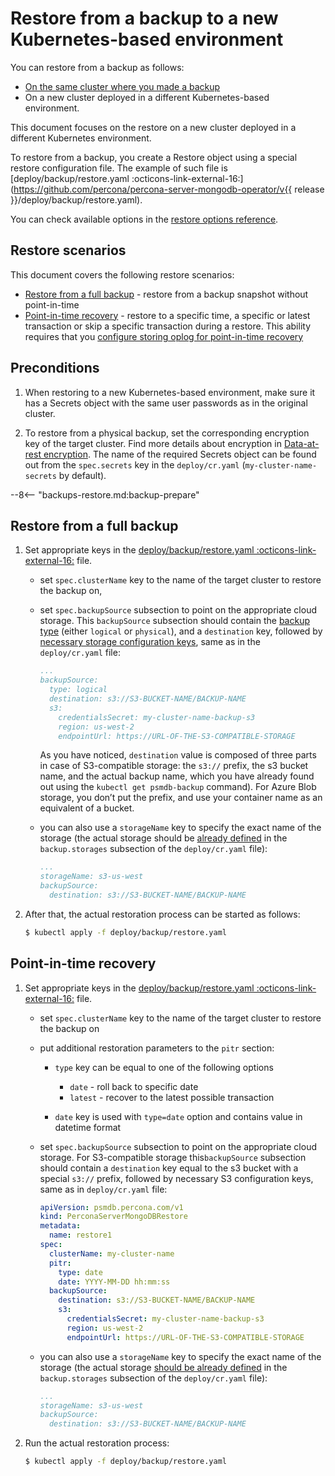 # Restore from a backup to a new Kubernetes-based environment

You can restore from a backup as follows:

* [On the same cluster where you made a backup](backups-restore.md)
* On a new cluster deployed in a different Kubernetes-based environment.

This document focuses on the restore on a new cluster deployed in a different Kubernetes environment.

To restore from a backup, you create a Restore object using a special restore configuration file. The
example of such file is [deploy/backup/restore.yaml :octicons-link-external-16:](https://github.com/percona/percona-server-mongodb-operator/v{{ release }}/deploy/backup/restore.yaml).

You can check available options in the [restore options reference](restore-options.md).

## Restore scenarios

This document covers the following restore scenarios:

* [Restore from a full backup](#restore-from-a-full-backup) - restore from a backup snapshot without point-in-time
* [Point-in-time recovery](#restore-with-point-in-time-recovery) - restore to a specific time, a specific or  latest transaction or skip a specific transaction during a restore. This ability requires that you [configure storing oplog for point-in-time recovery](backups-pitr.md)

## Preconditions

1. When restoring to a new Kubernetes-based environment, make sure it has a Secrets object with the same user passwords as in the original cluster. 

2. To restore from a physical backup, set the corresponding encryption key of the target cluster. Find more details about encryption in [Data-at-rest encryption](encryption-setup.md). The name of the required Secrets object can be found out from the `spec.secrets` key in the `deploy/cr.yaml` (`my-cluster-name-secrets` by default). 

--8<-- "backups-restore.md:backup-prepare"

## Restore from a full backup

1. Set appropriate keys in the [deploy/backup/restore.yaml  :octicons-link-external-16:](https://github.com/percona/percona-server-mongodb-operator/blob/main/deploy/backup/restore.yaml) file.

    * set `spec.clusterName` key to the name of the target cluster to restore the backup on,

    * set `spec.backupSource` subsection to point on the appropriate cloud storage. This `backupSource` subsection should contain the [backup type](backups.md#backup-types) (either `logical` or `physical`), and a `destination` key, followed by [necessary storage configuration keys](backups-storage.md), same as in the `deploy/cr.yaml` file:

        ```yaml
        ...
        backupSource:
          type: logical
          destination: s3://S3-BUCKET-NAME/BACKUP-NAME
          s3:
            credentialsSecret: my-cluster-name-backup-s3
            region: us-west-2
            endpointUrl: https://URL-OF-THE-S3-COMPATIBLE-STORAGE
        ```

        As you have noticed, `destination` value is composed of three parts in case of S3-compatible storage: the `s3://` prefix, the s3 bucket name, and the actual backup name, which you have already found out using the `kubectl get psmdb-backup` command). For Azure Blob storage, you don’t put the prefix, and use your container name as an equivalent of a bucket.

    * you can also use a `storageName` key to specify the exact name of the storage (the actual storage should be [already defined](backups-storage.md) in the `backup.storages` subsection of the `deploy/cr.yaml` file):

        ```yaml
        ...
        storageName: s3-us-west
        backupSource:
          destination: s3://S3-BUCKET-NAME/BACKUP-NAME
        ```

2. After that, the actual restoration process can be started as follows:

    ``` {.bash data-prompt="$" }
    $ kubectl apply -f deploy/backup/restore.yaml
    ```

## Point-in-time recovery

1. Set appropriate keys in the [deploy/backup/restore.yaml  :octicons-link-external-16:](https://github.com/percona/percona-server-mongodb-operator/blob/main/deploy/backup/restore.yaml) file.

    * set `spec.clusterName` key to the name of the target cluster to restore the backup on
    * put additional restoration parameters to the `pitr` section:
    
        * `type` key can be equal to one of the following options
        
            * `date` - roll back to specific date
            * `latest` - recover to the latest possible transaction

        * `date` key is used with `type=date` option and contains value in datetime format

    * set `spec.backupSource` subsection to point on the appropriate cloud storage. For S3-compatible storage this`backupSource` subsection should contain a `destination` key equal to the s3 bucket with a special `s3://` prefix, followed by necessary S3 configuration keys, same as in `deploy/cr.yaml` file:

        ```yaml
        apiVersion: psmdb.percona.com/v1
        kind: PerconaServerMongoDBRestore
        metadata:
          name: restore1
        spec:
          clusterName: my-cluster-name
          pitr:
            type: date
            date: YYYY-MM-DD hh:mm:ss
          backupSource:
            destination: s3://S3-BUCKET-NAME/BACKUP-NAME
            s3:
              credentialsSecret: my-cluster-name-backup-s3
              region: us-west-2
              endpointUrl: https://URL-OF-THE-S3-COMPATIBLE-STORAGE
        ```

    * you can also use a `storageName` key to specify the exact name of the storage (the actual storage [should be already defined](backups-storage.md) in the `backup.storages` subsection of the `deploy/cr.yaml` file):

        ```yaml
        ...
        storageName: s3-us-west
        backupSource:
          destination: s3://S3-BUCKET-NAME/BACKUP-NAME
        ```

2. Run the actual restoration process:

    ``` {.bash data-prompt="$" }
    $ kubectl apply -f deploy/backup/restore.yaml
    ```

